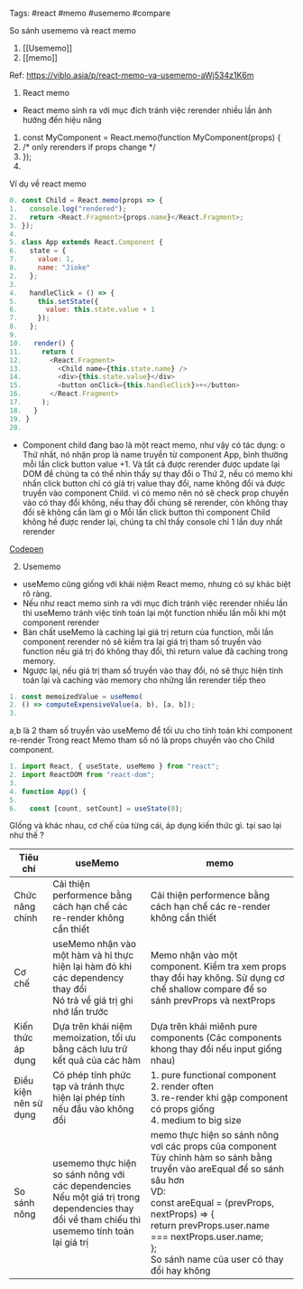 Tags: #react #memo #usememo #compare

So sánh usememo và react memo
1. [[Usememo]]
2. [[memo]]

Ref: https://viblo.asia/p/react-memo-va-usememo-aWj534z1K6m

1.	React memo
-	React memo sinh ra với mục đích tránh việc rerender nhiều lần ảnh hưởng đến hiệu năng
1. const MyComponent = React.memo(function MyComponent(props) {
2.   /* only rerenders if props change */
3. });
4.  
Ví dụ về react memo
 ```js
 0. const Child = React.memo(props => {
 1.   console.log("rendered");
 2.   return <React.Fragment>{props.name}</React.Fragment>;
 3. });
 4.  
 5. class App extends React.Component {
 6.   state = {
 7.     value: 1,
 8.     name: "Jioke"
2.   };
3.  
4.   handleClick = () => {
5.     this.setState({
6.       value: this.state.value + 1
7.     });
8.   };
9.  
10.   render() {
11.     return (
12.       <React.Fragment>
13.         <Child name={this.state.name} />
14.         <div>{this.state.value}</div>
15.         <button onClick={this.handleClick}>+</button>
16.       </React.Fragment>
17.     );
18.   }
19. }
20.  
```

-	Component child đang bao là một react memo, như vậy có tác dụng:
o	Thứ nhất, nó nhận prop là name truyền từ component App, bình thường mỗi lần click button value +1. Và tất cả được rerender được update lại DOM để chúng ta có thể nhìn thấy sự thay đổi
o	Thứ 2, nếu có memo khi nhấn click button chỉ có giá trị value thay đổi, name không đổi và được truyền vào component Child. vì có memo nên nó sẽ check prop chuyền vào có thay đổi không, nếu thay đổi chúng sẽ rerender, còn không thay đổi sẽ không cần làm gì
o	Mỗi lần click button thì component Child không hề được render lại, chúng ta chỉ thấy console chỉ 1 lần duy nhất rerender

[Codepen](https://codepen.io/kinsomicrote/pen/JwOoej?editors=1111)

2.	Usememo
-	useMemo cũng giống với khái niệm React memo, nhưng có sự khác biệt rõ ràng.
-	Nếu như react memo sinh ra với mục đích tránh việc rerender nhiều lần thì useMemo tránh việc tính toán lại một function nhiều lần mỗi khi một component rerender
-	Bản chất useMemo là caching lại giá trị return của function, mỗi lần component rerender nó sẽ kiểm tra lại giá trị tham số truyền vào function nếu giá trị đó không thay đổi, thì return value đã caching trong memory. 
-	Ngược lại, nếu giá trị tham số truyền vào thay đổi, nó sẽ thực hiện tính toán lại và caching vào memory cho những lần rerender tiếp theo
```js
1. const memoizedValue = useMemo(
2. () => computeExpensiveValue(a, b), [a, b]);
3.  
```

a,b là 2 tham số truyền vào useMemo để tối ưu cho tính toán khi component re-render
Trong react Memo tham số nó là props chuyền vào cho Child component.

 ```js
 1. import React, { useState, useMemo } from "react";
 2. import ReactDOM from "react-dom";
 3.  
 4. function App() {
 5.  
 6.   const [count, setCount] = useState(0);
```

GIống và khác nhau, cơ chế của từng cái, áp dụng kiến thức gì. tại sao lại như thế ?

| Tiêu chí              | useMemo                                                                                                                                            | memo                                                                                                                                                                                                                                                                                                |
| --------------------- | -------------------------------------------------------------------------------------------------------------------------------------------------- | --------------------------------------------------------------------------------------------------------------------------------------------------------------------------------------------------------------------------------------------------------------------------------------------------- |
| Chức năng chính       | Cải thiện performence bằng cách hạn chế các re-render không cần thiết                                                                              | Cải thiện performence bằng cách hạn chế các re-render không cần thiết                                                                                                                                                                                                                               |
| Cơ chế                | useMemo nhận vào một hàm và hỉ thực hiện lại hàm đó khi các dependency thay đổi<br>Nó trả về giá trị ghi nhớ lần trước                             | Memo nhận vào một component. Kiểm tra xem props thay đổi hay không. Sử dụng cơ chế shallow compare để so sánh prevProps và nextProps                                                                                                                                                                |
| Kiến thức áp dụng     | Dựa trên khái niệm memoization, tối ưu bằng cách lưu trữ kết quả của các hàm                                                                       | Dựa trên khái miênh pure components (Các components khong thay đổi nếu input giống nhau)                                                                                                                                                                                                            |
| Điều kiện nên sử dụng | Có phép tính phức tạp và tránh thực hiện lại phép tính nếu đầu vào không đổi                                                                       | 1. pure functional component<br>2. render often<br>3. re-render khi gặp component có props giống<br>4. medium to big size                                                                                                                                                                           |
| So sánh nông          | usememo thực hiện so sánh nông với các dependencies<br>Nếu một giá trị trong dependencies thay đổi về tham chiếu thì usememo tính toán lại giá trị | memo thực hiện so sánh nông vơi các props của component<br>Tùy chỉnh hàm so sánh bằng truyền vào areEqual để so sánh sâu hơn<br>VD: <br>const areEqual = (prevProps, nextProps) => {  <br>return prevProps.user.name === nextProps.user.name; <br>};<br>So sánh name của user có thay đổi hay không |
